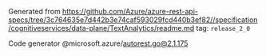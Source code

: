 Generated from https://github.com/Azure/azure-rest-api-specs/tree/3c764635e7d442b3e74caf593029fcd440b3ef82//specification/cognitiveservices/data-plane/TextAnalytics/readme.md tag: `release_2_0`

Code generator @microsoft.azure/autorest.go@2.1.175


